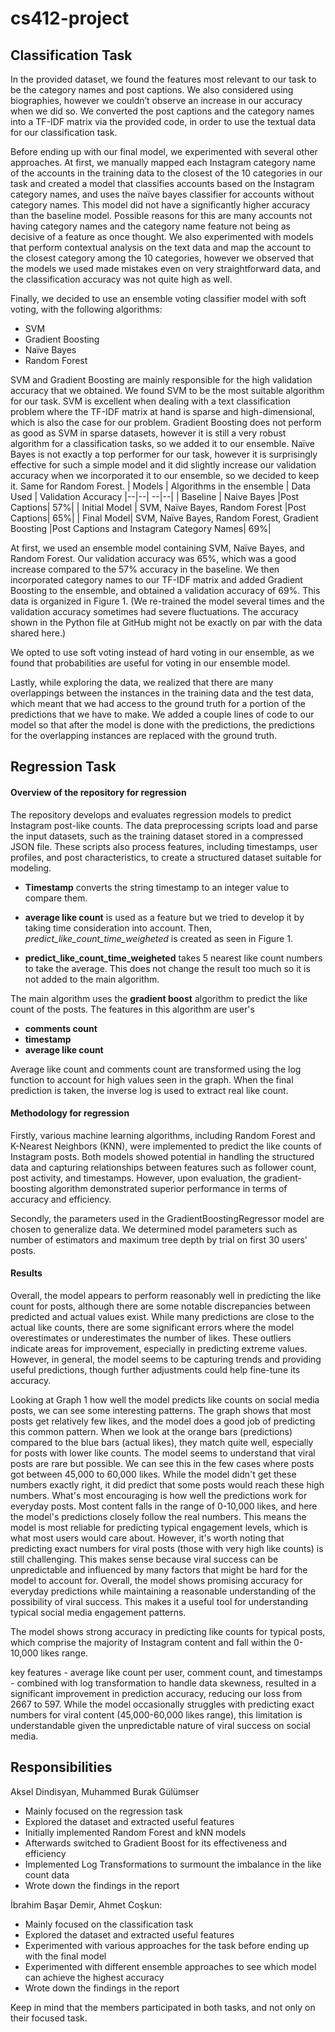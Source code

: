 # cs412-project
## Classification Task
In the provided dataset, we found the features most relevant to our task to be the category names and post captions. We also considered using biographies, however we couldn’t observe an increase in our accuracy when we did so. We converted the post captions and the category names into a TF-IDF matrix via the provided code, in order to use the textual data for our classification task.

Before ending up with our final model, we experimented with several other approaches. At first, we manually mapped each Instagram category name of the accounts in the training data to the closest of the 10 categories in our task and created a model that classifies accounts based on the Instagram category names, and uses the naïve bayes classifier for accounts without category names. This model did not have a significantly higher accuracy than the baseline model. Possible reasons for this are many accounts not having category names and the category name feature not being as decisive of a feature as once thought. We also experimented with models that perform contextual analysis on the text data and map the account to the closest category among the 10 categories, however we observed that the models we used made mistakes even on very straightforward data, and the classification accuracy was not quite high as well.

Finally, we decided to use an ensemble voting classifier model with soft voting, with the following algorithms:
 - SVM
- Gradient Boosting
- Naïve Bayes
- Random Forest

SVM and Gradient Boosting are mainly responsible for the high validation accuracy that we obtained. We found SVM to be the most suitable algorithm for our task. SVM is excellent when dealing with a text classification problem where the TF-IDF matrix at hand is sparse and high-dimensional, which is also the case for our problem. Gradient Boosting does not perform as good as SVM in sparse datasets, however it is still a very robust algorithm for a classification tasks, so we added it to our ensemble. Naïve Bayes is not exactly a top performer for our task, however it is surprisingly effective for such a simple model and it did slightly increase our validation accuracy when we incorporated it to our ensemble, so we decided to keep it. Same for Random Forest.
|  Models | Algorithms in the ensemble | Data Used | Validation Accuracy
|--|--| --|--|
| Baseline | Naive Bayes |Post Captions| 57%|
| Initial Model | SVM, Naïve Bayes, Random Forest |Post Captions| 65%|
| Final Model| SVM, Naïve Bayes, Random Forest, Gradient Boosting |Post Captions and Instagram Category Names| 69%|

At first, we used an ensemble model containing SVM, Naïve Bayes, and Random Forest. Our validation accuracy was 65%, which was a good increase compared to the 57% accuracy in the baseline. We then incorporated category names to our TF-IDF matrix and added Gradient Boosting to the ensemble, and obtained a validation accuracy of 69%. This data is organized in Figure 1. (We re-trained the model several times and the validation accuracy sometimes had severe fluctuations. The accuracy shown in the Python file at GitHub might not be exactly on par with the data shared here.)

We opted to use soft voting instead of hard voting in our ensemble, as we found that probabilities are useful for voting in our ensemble model.

Lastly, while exploring the data, we realized that there are many overlappings between the instances in the training data and the test data, which meant that we had access to the ground truth for a portion of the predictions that we have to make. We added a couple lines of code to our model so that after the model is done with the predictions, the predictions for the overlapping instances are replaced with the ground truth.
## Regression Task


#### Overview of the repository for regression
The repository develops and evaluates regression models to predict Instagram post-like counts. The data preprocessing scripts load and parse the input datasets, such as the training dataset stored in a compressed JSON file. These scripts also process features, including timestamps, user profiles, and post characteristics, to create a structured dataset suitable for modeling.

 - **Timestamp** converts the string timestamp to an integer value to compare them.

 - **average like count** is used as a feature but we tried to develop it by taking time consideration into account. Then, *predict_like_count_time_weigheted* is created as seen in Figure 1.

 - **predict_like_count_time_weigheted**  takes 5 nearest like count numbers to take the average.  This does not change the result too much so it is not added to the main algorithm.


The main algorithm uses the **gradient boost** algorithm to predict the like count of the posts. The features in this algorithm are user's

 - **comments count**
 - **timestamp**
 - **average like count**

Average like count and comments count are transformed using the log function to account for high values seen in the graph. When the final prediction is taken, the inverse log is used to extract real like count. 

#### Methodology for regression

Firstly, various machine learning algorithms, including Random Forest and K-Nearest Neighbors (KNN), were implemented to predict the like counts of Instagram posts. Both models showed potential in handling the structured data and capturing relationships between features such as follower count, post activity, and timestamps. However, upon evaluation, the gradient-boosting algorithm demonstrated superior performance in terms of accuracy and efficiency. 

Secondly, the parameters used in the GradientBoostingRegressor model are  chosen to generalize data. We determined model parameters such as number of estimators and maximum tree depth by trial on first 30 users' posts.

#### Results

Overall, the model appears to perform reasonably well in predicting the like count for posts, although there are some notable discrepancies between predicted and actual values exist. While many predictions are close to the actual like counts, there are some significant errors where the model overestimates or underestimates the number of likes. These outliers indicate areas for improvement, especially in predicting extreme values. However, in general, the model seems to be capturing trends and providing useful predictions, though further adjustments could help fine-tune its accuracy.

Looking at Graph 1 how well the model predicts like counts on social media posts, we can see some interesting patterns. The graph shows that most posts get relatively few likes, and the model does a good job of predicting this common pattern. When we look at the orange bars (predictions) compared to the blue bars (actual likes), they match quite well, especially for posts with lower like counts. The model seems to understand that viral posts are rare but possible. We can see this in the few cases where posts got between 45,000 to 60,000 likes. While the model didn't get these numbers exactly right, it did predict that some posts would reach these high numbers. What's most encouraging is how well the predictions work for everyday posts. Most content falls in the range of 0-10,000 likes, and here the model's predictions closely follow the real numbers. This means the model is most reliable for predicting typical engagement levels, which is what most users would care about. However, it's worth noting that predicting exact numbers for viral posts (those with very high like counts) is still challenging. This makes sense because viral success can be unpredictable and influenced by many factors that might be hard for the model to account for. Overall, the model shows promising accuracy for everyday predictions while maintaining a reasonable understanding of the possibility of viral success. This makes it a useful tool for understanding typical social media engagement patterns.

 The model shows strong accuracy in predicting like counts for typical posts, which comprise the majority of Instagram content and fall within the 0-10,000 likes range.

key features - average like count per user, comment count, and timestamps - combined with log transformation to handle data skewness, resulted in a significant improvement in prediction accuracy, reducing our loss from 2667 to 597. While the model occasionally struggles with predicting exact numbers for viral content (45,000-60,000 likes range), this limitation is understandable given the unpredictable nature of viral success on social media.

## Responsibilities
Aksel Dindisyan, Muhammed Burak Gülümser
- Mainly focused on the regression task
- Explored the dataset and extracted useful features
- Initially implemented Random Forest and kNN models
- Afterwards switched to Gradient Boost for its effectiveness and efficiency
- Implemented Log Transformations to surmount the imbalance in the like count data
- Wrote down the findings in the report

İbrahim Başar Demir, Ahmet Coşkun:
- Mainly focused on the classification task
- Explored the dataset and extracted useful features
- Experimented with various approaches for the task before ending up with the final model
- Experimented with different ensemble approaches to see which model can achieve the highest accuracy
- Wrote down the findings in the report

Keep in mind that the members participated in both tasks, and not only on their focused task.

